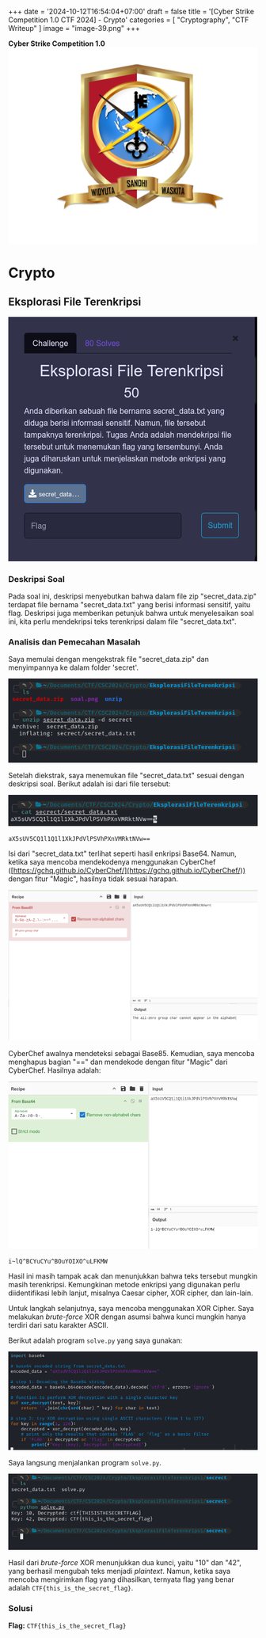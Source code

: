 +++
date = '2024-10-12T16:54:04+07:00'
draft = false
title = '[Cyber Strike Competition 1.0 CTF 2024] - Crypto'
categories = [
    "Cryptography",
    "CTF Writeup"
]
image = "image-39.png"
+++

**Cyber Strike Competition 1.0**
![Cyber Strike Competition 1.0](image-1.png)

# Crypto

## Eksplorasi File Terenkripsi

![Gambar Soal](image-34.png)

### Deskripsi Soal

Pada soal ini, deskripsi menyebutkan bahwa dalam file zip "secret_data.zip" terdapat file bernama "secret_data.txt" yang berisi informasi sensitif, yaitu flag. Deskripsi juga memberikan petunjuk bahwa untuk menyelesaikan soal ini, kita perlu mendekripsi teks terenkripsi dalam file "secret_data.txt".

### Analisis dan Pemecahan Masalah

Saya memulai dengan mengekstrak file "secret_data.zip" dan menyimpannya ke dalam folder 'secret'.

![Ekstraksi secret_data.zip](image-35.png)

Setelah diekstrak, saya menemukan file "secret_data.txt" sesuai dengan deskripsi soal. Berikut adalah isi dari file tersebut:

![Isi secret_data.txt](image-36.png)

```
aX5sUV5CQ1l1Q1l1XkJPdVlPSVhPXnVMRktNVw==
```

Isi dari "secret_data.txt" terlihat seperti hasil enkripsi Base64. Namun, ketika saya mencoba mendekodenya menggunakan CyberChef ([https://gchq.github.io/CyberChef/](https://gchq.github.io/CyberChef/)) dengan fitur "Magic", hasilnya tidak sesuai harapan.

![Percobaan Decode dengan CyberChef Magic](image-37.png)

CyberChef awalnya mendeteksi sebagai Base85. Kemudian, saya mencoba menghapus bagian "==" dan mendekode dengan fitur "Magic" dari CyberChef. Hasilnya adalah:

![Hasil Decode Base85](image-38.png)

```
i~lQ^BCYuCYu^BOuYOIXO^uLFKMW
```

Hasil ini masih tampak acak dan menunjukkan bahwa teks tersebut mungkin masih terenkripsi. Kemungkinan metode enkripsi yang digunakan perlu diidentifikasi lebih lanjut, misalnya Caesar cipher, XOR cipher, dan lain-lain.

Untuk langkah selanjutnya, saya mencoba menggunakan XOR Cipher. Saya melakukan _brute-force_ XOR dengan asumsi bahwa kunci mungkin hanya terdiri dari satu karakter ASCII.

Berikut adalah program `solve.py` yang saya gunakan:

![Kode solve.py](image-39.png)

Saya langsung menjalankan program `solve.py`.

![Hasil Menjalankan solve.py](image-40.png)

Hasil dari _brute-force_ XOR menunjukkan dua kunci, yaitu "10" dan "42", yang berhasil mengubah teks menjadi _plaintext_. Namun, ketika saya mencoba mengirimkan flag yang dihasilkan, ternyata flag yang benar adalah `CTF{this_is_the_secret_flag}`.

### Solusi

**Flag:** `CTF{this_is_the_secret_flag}`
